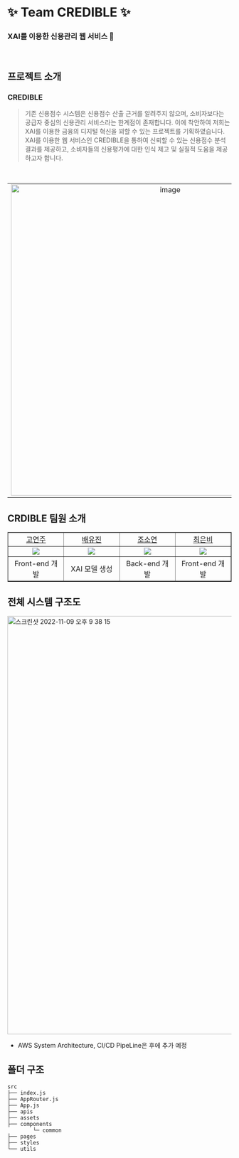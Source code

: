 # ✨ Team CREDIBLE ✨

### XAI를 이용한 신용관리 웹 서비스 💸

<br>



## 프로젝트 소개

### CREDIBLE


> 기존 신용점수 시스템은 신용점수 산출 근거를 알려주지 않으며, 소비자보다는 공급자 중심의 신용관리 서비스라는 한계점이 존재합니다. 이에 착안하여 저희는 XAI를 이용한 금융의 디지털 혁신을 꾀할 수 있는 프로젝트를 기획하였습니다. XAI를 이용한 웹 서비스인 CREDIBLE을 통하여 신뢰할 수 있는 신용점수 분석 결과를 제공하고, 소비자들의 신용평가에 대한 인식 제고 및 실질적 도움을 제공하고자 합니다.


<br>

<table>
    <tr width="100%">
        <td width="50%" align="center"><img width="700" alt="image" src="https://user-images.githubusercontent.com/78725389/200832105-ccc045f7-c5a1-4e67-8ab1-744281877c26.png"></td>
        <td width="50%" align="center"><img width="349" alt="image" src="https://user-images.githubusercontent.com/78725389/200832162-ec76b6b5-873d-4ea0-92fb-f229691fd4f1.png">
</td>
    </tr>
</table>



## CRDIBLE 팀원 소개


<table border="1" cellspacing="0" cellpadding="0" width="90%">
    <tr width="100%">
        <td width="20%" align="center"><a href= "https://github.com/duswn137">고연주</a></td>
        <td width="20%" align="center"><a href= "https://github.com/NesquikPlz">배유진</a></td>
        <td width="20%" align="center"><a href= "https://github.com/algosipdahack">조소연</a></td>
        <td width="20%" align="center"><a href= "https://github.com/eunbis">최은비</a></td>
    </tr>
    <tr width="100%">
        <td width="20%" align="center"><img src = "https://github.com/duswn137.png"></td>
        <td width="20%" align="center"><img src = "https://github.com/NesquikPlz.png"/></td>
        <td width="20%" align="center"><img src = "https://github.com/algosipdahack.png"/></td>
        <td width="20%" align="center"><img src = "https://github.com/eunbis.png"/></td>
    </tr>
    <tr width="100%">
        <td width="20%" align="center">
Front-end 개발</td>
        <td width="20%" align="center">
XAI 모델 생성</td>
        <td width="20%" align="center">
Back-end 개발</td>
        <td width="20%" align="center">
Front-end 개발</td>
   </tr>
</table>



## 전체 시스템 구조도

<img width="941" alt="스크린샷 2022-11-09 오후 9 38 15" src="https://user-images.githubusercontent.com/78725389/200832495-87f606e4-c58d-4aa8-9c9a-93f0dd8676d1.png">

* AWS System Architecture, CI/CD PipeLine은 후에 추가 예정



## 폴더 구조


```
src
├── index.js
├── AppRouter.js
├── App.js
├── apis
├── assets
├── components
		└─ common
├── pages
├── styles
└── utils
```
